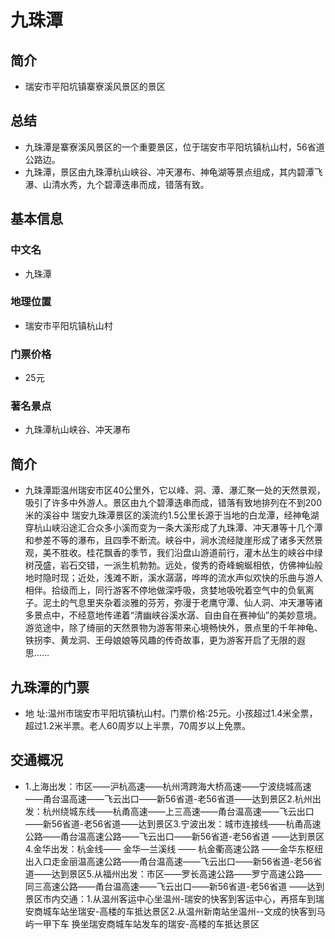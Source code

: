 # 九珠潭
## 简介
- 瑞安市平阳坑镇寨寮溪风景区的景区
## 总结
- 九珠潭是寨寮溪风景区的一个重要景区，位于瑞安市平阳坑镇杭山村，56省道公路边。
- 九珠潭，景区由九珠潭杭山峡谷、冲天瀑布、神龟湖等景点组成，其内碧潭飞瀑、山清水秀，九个碧潭迭串而成，错落有致。
## 基本信息
### 中文名
- 九珠潭
### 地理位置
- 瑞安市平阳坑镇杭山村
### 门票价格
- 25元
### 著名景点
- 九珠潭杭山峡谷、冲天瀑布
## 简介
- 九珠潭距温州瑞安市区40公里外，它以峰、洞、潭、瀑汇聚一处的天然景观，吸引了许多中外游人。景区由九个碧潭迭串而成，错落有致地排列在不到200米的溪谷中 瑞安九珠潭景区的溪流约1.5公里长源于当地的白龙潭，经神龟湖穿杭山峡沿途汇合众多小溪而变为一条大溪形成了九珠潭、冲天瀑等十几个潭和参差不等的瀑布，且四季不断流。峡谷中，涧水流经陡崖形成了诸多天然景观，美不胜收。桂花飘香的季节，我们沿盘山游道前行，灌木丛生的峡谷中绿树茂盛，岩石交错，一派生机勃勃。远处，俊秀的奇峰蜿蜒相依，仿佛神仙般地时隐时现；近处，浅滩不断，溪水潺潺，哗哗的流水声似欢快的乐曲与游人相伴。拾级而上，同行游客不停地做深呼吸，贪婪地吸吮着空气中的负氧离子。泥土的气息里夹杂着淡雅的芬芳，弥漫于老鹰守潭、仙人洞、冲天瀑等诸多景点中，不经意地传递着“清幽峡谷溪水潺、自由自在赛神仙”的美妙意境。游览途中，除了绮丽的天然景物为游客带来心境畅快外，景点里的千年神龟、铁拐李、黄龙洞、王母娘娘等风趣的传奇故事，更为游客开启了无限的遐思……
## 九珠潭的门票
- 地 址:温州市瑞安市平阳坑镇杭山村。门票价格:25元。小孩超过1.4米全票，超过1.2米半票。老人60周岁以上半票，70周岁以上免票。
## 交通概况
- 1.上海出发：市区——沪杭高速——杭州湾跨海大桥高速——宁波绕城高速——甬台温高速——飞云出口——新56省道-老56省道——达到景区2.杭州出发：杭州绕城东线——杭甬高速——上三高速——甬台温高速——飞云出口——新56省道-老56省道——达到景区3.宁波出发：城市连接线——杭甬高速公路——甬台温高速公路——飞云出口——新56省道-老56省道 ——达到景区4.金华出发：杭金线—— 金华—兰溪线 —— 杭金衢高速公路 ——金华东枢纽出入口走金丽温高速公路——甬台温高速——飞云出口——新56省道-老56省道——达到景区5.从福州出发：市区——罗长高速公路——罗宁高速公路——同三高速公路——甬台温高速——飞云出口——新56省道-老56省道 ——达到景区市内交通：1.从温州客运中心坐温州-瑞安的快客到客运中心，再搭车到瑞安商城车站坐瑞安-高楼的车抵达景区2.从温州新南站坐温州--文成的快客到马屿一甲下车 换坐瑞安商城车站发车的瑞安-高楼的车抵达景区